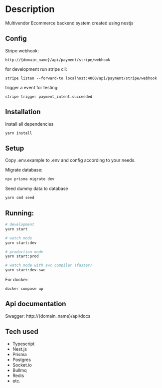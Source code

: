 # Description

Multivendor Ecommerce backend system created using nestjs

## Config

Stripe webhook:

```
http://{domain_name}/api/payment/stripe/webhook
```

for development run stripe cli:

```
stripe listen --forward-to localhost:4000/api/payment/stripe/webhook
```

trigger a event for testing:

```
stripe trigger payment_intent.succeeded
```

## Installation

Install all dependencies

```
yarn install
```

## Setup

Copy .env.example to .env and config according to your needs.

Migrate database:

```bash
npx prisma migrate dev
```

Seed dummy data to database

```
yarn cmd seed
```

## Running:

```bash
# development
yarn start

# watch mode
yarn start:dev

# production mode
yarn start:prod

# watch mode with swc compiler (faster)
yarn start:dev-swc
```

For docker:

```
docker compose up
```

## Api documentation

Swagger: http://{domain_name}/api/docs

## Tech used

- Typescript
- Nest.js
- Prisma
- Postgres
- Socket.io
- Bullmq
- Redis
- etc.
